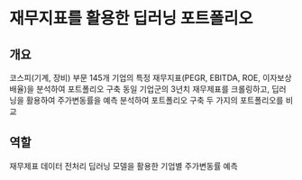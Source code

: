 # 재무지표를 활용한 딥러닝 포트폴리오

## 개요
코스피(기계, 장비) 부문 145개 기업의 특정 재무지표(PEGR, EBITDA, ROE, 이자보상배율)을 분석하여 포트폴리오 구축
동일 기업군의 3년치 재무제표를 크롤링하고, 딥러닝을 활용하여 주가변동률을 예측 분석하여 포트폴리오 구축
두 가지의 포트폴리오를 비교

## 역할
재무제표 데이터 전처리
딥러닝 모델을 활용한 기업별 주가변동률 예측
